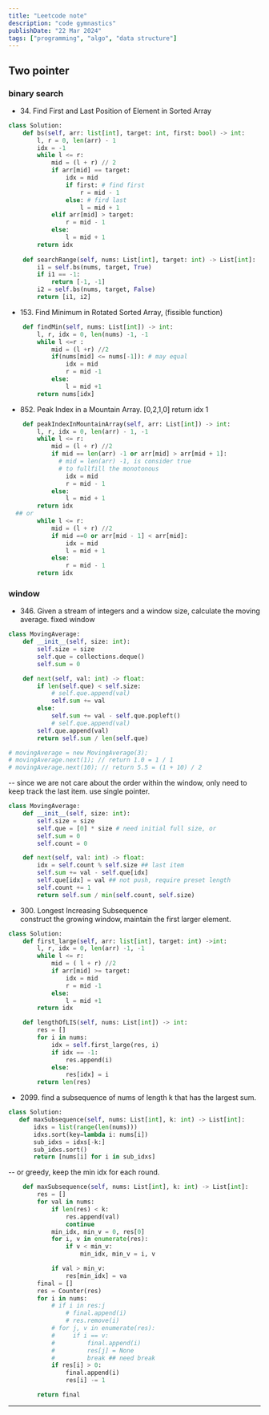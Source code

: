```yaml
---
title: "Leetcode note"
description: "code gymnastics"
publishDate: "22 Mar 2024"
tags: ["programming", "algo", "data structure"]
---
```



## Two pointer
### binary search 
- 34&#46; Find First and Last Position of Element in Sorted Array

```python
class Solution:
    def bs(self, arr: list[int], target: int, first: bool) -> int:
        l, r = 0, len(arr) - 1
        idx = -1
        while l <= r:
            mid = (l + r) // 2
            if arr[mid] == target:
                idx = mid
                if first: # find first
                    r = mid - 1
                else: # fird last
                    l = mid + 1
            elif arr[mid] > target:
                r = mid - 1
            else:
                l = mid + 1
        return idx
        
    def searchRange(self, nums: List[int], target: int) -> List[int]:
        i1 = self.bs(nums, target, True)
        if i1 == -1:
            return [-1, -1]
        i2 = self.bs(nums, target, False)
        return [i1, i2]
```
- 153&#46; Find Minimum in Rotated Sorted Array, (fissible function)
```python
    def findMin(self, nums: List[int]) -> int:
        l, r, idx = 0, len(nums) -1, -1
        while l <=r :
            mid = (l +r) //2
            if(nums[mid] <= nums[-1]): # may equal
                idx = mid
                r = mid -1
            else:
                l = mid +1
        return nums[idx]
```
- 852&#46; Peak Index in a Mountain Array. [0,2,1,0] return idx 1
```python
    def peakIndexInMountainArray(self, arr: List[int]) -> int:
        l, r, idx = 0, len(arr) - 1, -1
        while l <= r:
            mid = (l + r) //2
            if mid == len(arr) -1 or arr[mid] > arr[mid + 1]:
              # mid = len(arr) -1, is consider true
              # to fullfill the monotonous
                idx = mid
                r = mid - 1 
            else:
                l = mid + 1
        return idx
  ## or
        while l <= r:
            mid = (l + r) //2
            if mid ==0 or arr[mid - 1] < arr[mid]:
                idx = mid
                l = mid + 1 
            else:
                r = mid - 1
        return idx
```

### window 
- 346&#46; Given a stream of integers and a window size, calculate the moving average. fixed window
```python
class MovingAverage:
    def __init__(self, size: int):
        self.size = size
        self.que = collections.deque()
        self.sum = 0

    def next(self, val: int) -> float:
        if len(self.que) < self.size:
            # self.que.append(val)
            self.sum += val
        else:
            self.sum += val - self.que.popleft()
            # self.que.append(val)
        self.que.append(val)
        return self.sum / len(self.que)

# movingAverage = new MovingAverage(3);
# movingAverage.next(1); // return 1.0 = 1 / 1
# movingAverage.next(10); // return 5.5 = (1 + 10) / 2
```
-- since we are not care about the order within the window, only need to keep track the last item. use single pointer.

```python
class MovingAverage:
    def __init__(self, size: int):
        self.size = size
        self.que = [0] * size # need initial full size, or 
        self.sum = 0
        self.count = 0

    def next(self, val: int) -> float:
        idx = self.count % self.size ## last item 
        self.sum += val - self.que[idx]
        self.que[idx] = val ## not push, require preset length
        self.count += 1
        return self.sum / min(self.count, self.size)
```
- 300&#46; Longest Increasing Subsequence  
construct the growing window, maintain the first larger element.

```python
class Solution:
    def first_large(self, arr: list[int], target: int) ->int:
        l, r, idx = 0, len(arr) -1, -1
        while l <= r:
            mid = ( l + r) //2
            if arr[mid] >= target:
                idx = mid
                r = mid -1
            else:
                l = mid +1 
        return idx

    def lengthOfLIS(self, nums: List[int]) -> int:
        res = []
        for i in nums:
            idx = self.first_large(res, i)
            if idx == -1:
                res.append(i)
            else:
                res[idx] = i
        return len(res)
```

- 2099&#46; find a subsequence of nums
 of length k that has the largest sum.
 ```python
 class Solution:
    def maxSubsequence(self, nums: List[int], k: int) -> List[int]:
        idxs = list(range(len(nums)))
        idxs.sort(key=lambda i: nums[i])
        sub_idxs = idxs[-k:]
        sub_idxs.sort()
        return [nums[i] for i in sub_idxs]

```
-- or greedy, keep the min idx for each round.
```python
    def maxSubsequence(self, nums: List[int], k: int) -> List[int]:
        res = []
        for val in nums:
            if len(res) < k:
                res.append(val)
                continue
            min_idx, min_v = 0, res[0]
            for i, v in enumerate(res):
                if v < min_v:
                    min_idx, min_v = i, v

            if val > min_v:
                res[min_idx] = va
        final = []
        res = Counter(res)
        for i in nums:
            # if i in res:j
                # final.append(i)
                # res.remove(i)
            # for j, v in enumerate(res):
            #     if i == v:
            #         final.append(i)
            #         res[j] = None
            #         break ## need break
            if res[i] > 0:
                final.append(i)
                res[i] -= 1

        return final
```

---



